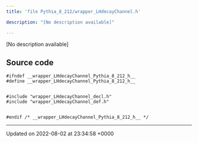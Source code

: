 ```yaml
---
title: 'file Pythia_8_212/wrapper_LHdecayChannel.h'

description: "[No description available]"

---
```







[No description available]




## Source code

```
#ifndef __wrapper_LHdecayChannel_Pythia_8_212_h__
#define __wrapper_LHdecayChannel_Pythia_8_212_h__


#include "wrapper_LHdecayChannel_decl.h"
#include "wrapper_LHdecayChannel_def.h"


#endif /* __wrapper_LHdecayChannel_Pythia_8_212_h__ */
```


-------------------------------

Updated on 2022-08-02 at 23:34:58 +0000
